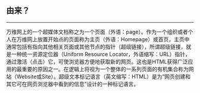 ## 由来？

---

万维网上的一个超媒体文档称之为一个页面（外语：page）。作为一个组织或者个人在万维网上放置开始点的页面称为主页（外语：Homepage）或首页，主页中通常包括有指向其他相关页面或其他节点的指针（超级链接），所谓超级链接，就是一种统一资源定位器（Uniform Resource Locator，外语缩写：URL）指针，通过激活（点击）它，可使浏览器方便地获取新的网页。这也是HTML获得广泛应用的最重要的原因之一。在逻辑上将视为一个整体的一系列页面的有机集合称为网站（Website或Site）。超级文本标记语言（英文缩写：HTML）是为“网页创建和其它可在网页浏览器中看到的信息”设计的一种标记语言。

